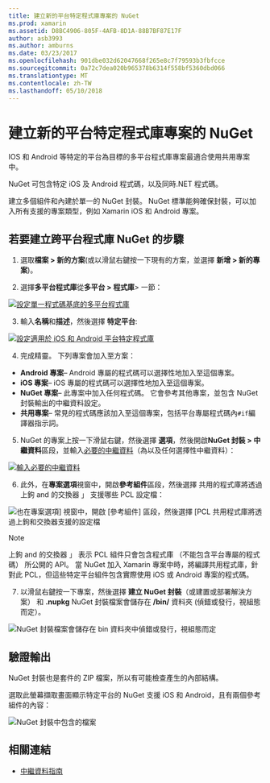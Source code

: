 ```yaml
---
title: 建立新的平台特定程式庫專案的 NuGet
ms.prod: xamarin
ms.assetid: D8BC4906-805F-4AFB-8D1A-88B7BF87E17F
author: asb3993
ms.author: amburns
ms.date: 03/23/2017
ms.openlocfilehash: 901dbe032d62047668f265e8c7f79593b3fbfcce
ms.sourcegitcommit: 0a72c7dea020b965378b6314f558bf5360dbd066
ms.translationtype: MT
ms.contentlocale: zh-TW
ms.lasthandoff: 05/10/2018
---
```

# <a name="creating-new-platform-specific-library-projects-for-nuget"></a>建立新的平台特定程式庫專案的 NuGet

IOS 和 Android 等特定的平台為目標的多平台程式庫專案最適合使用共用專案中。

NuGet 可包含特定 iOS 及 Android 程式碼，以及同時.NET 程式碼。

建立多個組件和內建於單一的 NuGet 封裝。 NuGet 標準能夠確保封裝，可以加入所有支援的專案類型，例如 Xamarin iOS 和 Android 專案。

## <a name="steps-to-create-a-cross-platform-library-nuget"></a>若要建立跨平台程式庫 NuGet 的步驟

1. 選取**檔案 > 新的方案**(或以滑鼠右鍵按一下現有的方案，並選擇 **新增 > 新的專案**)。

2. 選擇**多平台程式庫**從**多平台 > 程式庫**> 一節：

  [![](platform-specific-images/mulitplatform-library-sml.png "設定單一程式碼基底的多平台程式庫")](platform-specific-images/multiplatform-library.png#lightbox)

3. 輸入**名稱**和**描述**，然後選擇 **特定平台**:

  [![](platform-specific-images/specific-configure-sml.png "設定適用於 iOS 和 Android 平台特定程式庫")](platform-specific-images/specific-configure.png#lightbox)

4. 完成精靈。 下列專案會加入至方案：

  - **Android 專案**– Android 專屬的程式碼可以選擇性地加入至這個專案。
  - **iOS 專案**– iOS 專屬的程式碼可以選擇性地加入至這個專案。
  - **NuGet 專案**– 此專案中加入任何程式碼。 它會參考其他專案，並包含 NuGet 封裝輸出的中繼資料設定。
  - **共用專案**– 常見的程式碼應該加入至這個專案，包括平台專屬程式碼內`#if`編譯器指示詞。

5. NuGet 的專案上按一下滑鼠右鍵，然後選擇 **選項**，然後開啟**NuGet 封裝 > 中繼資料**區段，並輸入[必要的中繼資料](~/cross-platform/app-fundamentals/nuget-multiplatform-libraries/metadata.md)（為以及任何選擇性中繼資料）：

  [![](platform-specific-images/specific-metadata-sml.png "輸入必要的中繼資料")](platform-specific-images/specific-metadata.png#lightbox)

6. 此外，在**專案選項**視窗中，開啟**參考組件**區段，然後選擇 共用的程式庫將透過上鉤 and 的交換器 」 支援哪些 PCL 設定檔：

  ![](platform-specific-images/specific-reference-assemblies.png "也在專案選項] 視窗中，開啟 [參考組件] 區段，然後選擇 [PCL 共用程式庫將透過上鉤和交換器支援的設定檔")

  > [!NOTE]
> 上鉤 and 的交換器 」 表示 PCL 組件只會包含程式庫 （不能包含平台專屬的程式碼） 所公開的 API。 當 NuGet 加入 Xamarin 專案中時，將編譯共用程式庫，針對此 PCL，但這些特定平台組件包含實際使用 iOS 或 Android 專案的程式碼。

7. 以滑鼠右鍵按一下專案，然後選擇 **建立 NuGet 封裝**（或建置或部署解決方案） 和 **.nupkg** NuGet 封裝檔案會儲存在 **/bin/** 資料夾 (偵錯或發行，視組態而定）。

  ![](platform-specific-images/create-nuget-package.png "NuGet 封裝檔案會儲存在 bin 資料夾中偵錯或發行，視組態而定")


## <a name="verifying-the-output"></a>驗證輸出

NuGet 封裝也是套件的 ZIP 檔案，所以有可能檢查產生的內部結構。

選取此螢幕擷取畫面顯示特定平台的 NuGet 支援 iOS 和 Android，且有兩個參考組件的內容：

![](platform-specific-images/nuget-output.png "NuGet 封裝中包含的檔案")


## <a name="related-links"></a>相關連結

- [中繼資料指南](~/cross-platform/app-fundamentals/nuget-multiplatform-libraries/metadata.md)
